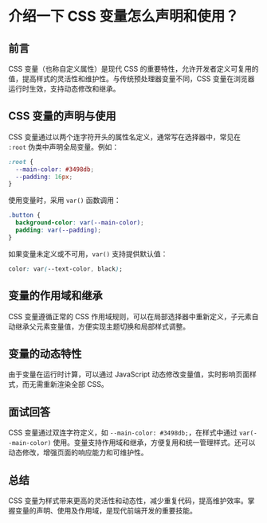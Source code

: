 # **介绍一下 CSS 变量怎么声明和使用？**

## 前言

CSS 变量（也称自定义属性）是现代 CSS 的重要特性，允许开发者定义可复用的值，提高样式的灵活性和维护性。与传统预处理器变量不同，CSS 变量在浏览器运行时生效，支持动态修改和继承。

## CSS 变量的声明与使用

CSS 变量通过以两个连字符开头的属性名定义，通常写在选择器中，常见在 `:root` 伪类中声明全局变量。例如：

```css
:root {
  --main-color: #3498db;
  --padding: 16px;
}
```

使用变量时，采用 `var()` 函数调用：

```css
.button {
  background-color: var(--main-color);
  padding: var(--padding);
}
```

如果变量未定义或不可用，`var()` 支持提供默认值：

```css
color: var(--text-color, black);
```

## 变量的作用域和继承

CSS 变量遵循正常的 CSS 作用域规则，可以在局部选择器中重新定义，子元素自动继承父元素变量值，方便实现主题切换和局部样式调整。

## 变量的动态特性

由于变量在运行时计算，可以通过 JavaScript 动态修改变量值，实时影响页面样式，而无需重新渲染全部 CSS。

## 面试回答

CSS 变量通过双连字符定义，如 `--main-color: #3498db;`，在样式中通过 `var(--main-color)` 使用。变量支持作用域和继承，方便复用和统一管理样式。还可以动态修改，增强页面的响应能力和可维护性。

## 总结

CSS 变量为样式带来更高的灵活性和动态性，减少重复代码，提高维护效率。掌握变量的声明、使用及作用域，是现代前端开发的重要技能。